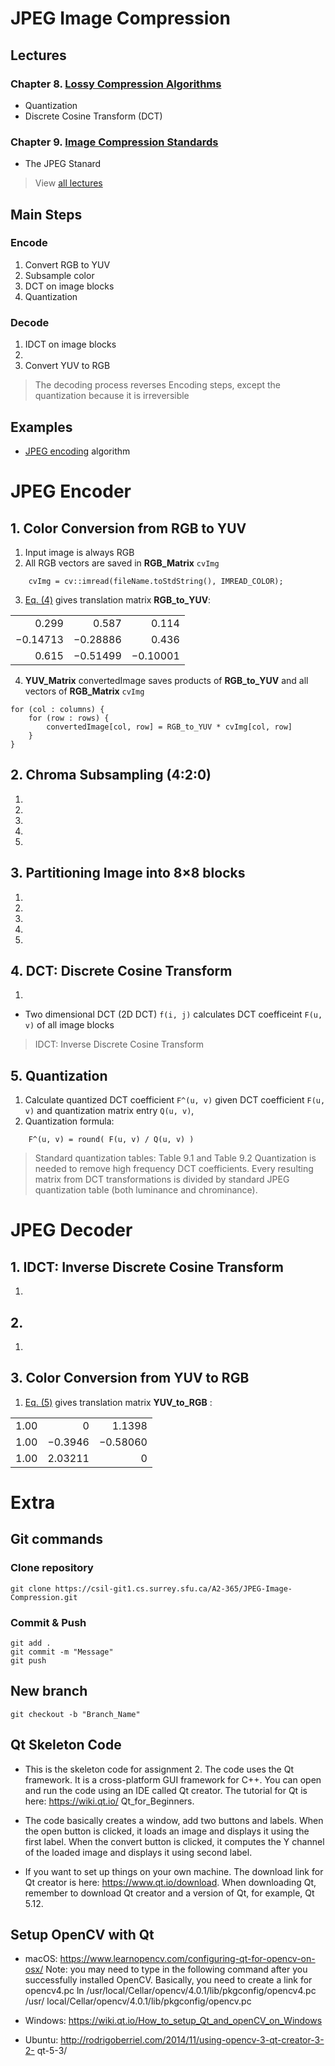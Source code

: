 # JPEG Image Compression

## Lectures
### Chapter 8. [Lossy Compression Algorithms](http://www.cs.sfu.ca/CourseCentral/365/li/material/lectureslides/Chapter8-365.pdf)
* Quantization
* Discrete Cosine Transform (DCT)

### Chapter 9. [Image Compression Standards](http://www.cs.sfu.ca/CourseCentral/365/li/material/lectureslides/Chapter9.pdf)
* The JPEG Stanard
> View [all lectures](http://www.cs.sfu.ca/CourseCentral/365/li/material/lectureslides/contents.html)


## Main Steps
### Encode
1. Convert RGB to YUV
2. Subsample color
3. DCT on image blocks
4. Quantization

### Decode
1. IDCT on image blocks
2. 
3. Convert YUV to RGB
> The decoding process reverses Encoding steps, except the quantization because it is irreversible


## Examples
* [JPEG encoding](https://en.wikipedia.org/wiki/JPEG#JPEG_codec_example) algorithm










# JPEG Encoder

## 1. Color Conversion from RGB to YUV 
1. Input image is always RGB
2. All RGB vectors are saved in __RGB_Matrix__ ```cvImg```
``` 
    cvImg = cv::imread(fileName.toStdString(), IMREAD_COLOR);
```
3. [Eq. (4)](http://www.cs.sfu.ca/CourseCentral/365/li/material/work/RGB-YUV.pdf) gives translation matrix  __RGB_to_YUV__:

|                     |                     |                     |
|            ----:  |            ----:   |            ----:  |
|     0.299       |    0.587        |    0.114        |
|   −0.14713   |  −0.28886    |    0.436        |
|     0.615       |  −0.51499    |  −0.10001    |

4. __YUV_Matrix__ convertedImage saves products of __RGB_to_YUV__ and all vectors of __RGB_Matrix__ ```cvImg```
```
for (col : columns) {
    for (row : rows) {
        convertedImage[col, row] = RGB_to_YUV * cvImg[col, row]
    }
}
```










## 2. Chroma Subsampling (4:2:0) 
1.  
2. 
3.
4.
5.










## 3. Partitioning Image into 8×8 blocks 
1.  
2. 
3.
4.
5.










## 4. DCT: Discrete Cosine Transform
1. 
* Two dimensional DCT (2D DCT)  ```f(i, j)```  calculates DCT coefficeint ```F(u, v)``` of all image blocks
> IDCT: Inverse Discrete Cosine Transform










## 5. Quantization
1. Calculate quantized DCT coefficient   ```F^(u, v)``` given DCT coefficient ```F(u, v)``` and quantization matrix entry ```Q(u, v)```, 
2. Quantization formula:
```
    F^(u, v) = round( F(u, v) / Q(u, v) )
```

> Standard quantization tables: Table 9.1 and Table 9.2
> Quantization is needed to remove high frequency DCT coefficients.
> Every resulting matrix from DCT transformations is divided by standard JPEG quantization table (both luminance and chrominance).










# JPEG Decoder

## 1. IDCT: Inverse Discrete Cosine Transform
1. 










## 2. 
1. 










## 3. Color Conversion from YUV to RGB 
1. [Eq. (5)](http://www.cs.sfu.ca/CourseCentral/365/li/material/work/RGB-YUV.pdf) gives translation matrix __YUV_to_RGB__ :

|               |                    |                      |
|     ----:   |           ----:   |            ----:   |
|    1.00    |    0              |     1.1398      |
|    1.00    |  −0.3946     |   −0.58060    |
|    1.00    |    2.03211   |     0               |



























# Extra
## Git commands

### Clone repository 
    git clone https://csil-git1.cs.surrey.sfu.ca/A2-365/JPEG-Image-Compression.git

### Commit & Push
    git add .
    git commit -m "Message"
    git push

## New branch 
    git checkout -b "Branch_Name"


## Qt Skeleton Code
* This is the skeleton code for assignment 2. The code uses the Qt framework. It is a cross-platform GUI framework for C++. You can open and run the code using an IDE called Qt creator. The tutorial for Qt is here: https://wiki.qt.io/ Qt_for_Beginners.
 
 * The code basically creates a window, add two buttons and labels. When the open button is clicked, it loads an image and displays it using the first label. When the convert button is clicked, it computes the Y channel of the loaded image and displays it using second label.
 
*  If you want to set up things on your own machine. The download link for Qt creator is here: https://www.qt.io/download. When downloading Qt, remember to download Qt creator and a version of Qt, for example, Qt 5.12.

## Setup OpenCV with Qt
* macOS: https://www.learnopencv.com/configuring-qt-for-opencv-on-osx/
Note: you may need to type in the following command after you successfully installed OpenCV. Basically, you need to create a link for opencv4.pc
 ln /usr/local/Cellar/opencv/4.0.1/lib/pkgconfig/opencv4.pc /usr/
 local/Cellar/opencv/4.0.1/lib/pkgconfig/opencv.pc
 
 * Windows: https://wiki.qt.io/How_to_setup_Qt_and_openCV_on_Windows
 
 * Ubuntu: http://rodrigoberriel.com/2014/11/using-opencv-3-qt-creator-3-2- qt-5-3/
 
